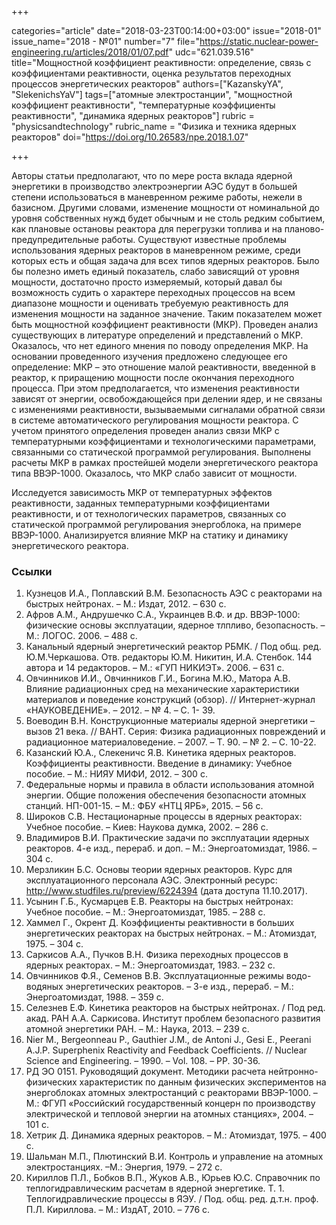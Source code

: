 +++

categories="article"
date="2018-03-23T00:14:00+03:00"
issue="2018-01"
issue_name="2018 - №01"
number="7"
file="https://static.nuclear-power-engineering.ru/articles/2018/01/07.pdf"
udc="621.039.516"
title="Мощностной коэффициент реактивности: определение, связь с коэффициентами реактивности, оценка результатов переходных процессов энергетических реакторов"
authors=["KazanskyYA", "SlekenichsYaV"]
tags=["атомные электростанции", "мощностной коэффициент реактивности", "температурные коэффициенты реактивности", "динамика ядерных реакторов"]
rubric = "physicsandtechnology"
rubric_name = "Физика и техника ядерных реакторов"
doi="https://doi.org/10.26583/npe.2018.1.07"

+++

Авторы статьи предполагают, что по мере роста вклада ядерной энергетики в производство электроэнергии АЭС будут в большей степени использоваться в маневренном режиме работы, нежели в базисном. Другими словами, изменение мощности от номинальной до уровня собственных нужд будет обычным и не столь редким событием, как плановые остановы реактора для перегрузки топлива и на планово-предупредительные работы. Существуют известные проблемы использования ядерных реакторов в маневренном режиме, среди которых есть и общая задача для всех типов ядерных реакторов. Было бы полезно иметь единый показатель, слабо зависящий от уровня мощности, достаточно просто измеряемый, который давал бы возможность судить о характере переходных процессов на всем диапазоне мощности и оценивать требуемую реактивность для изменения мощности на заданное значение. Таким показателем может быть мощностной коэффициент реактивности (МКР). Проведен анализ существующих в литературе определений и представлений о МКР. Оказалось, что нет единого мнения по поводу определения МКР. На основании проведенного изучения предложено следующее его определение: МКР – это отношение малой реактивности, введенной в реактор, к приращению мощности после окончания переходного процесса. При этом предполагается, что изменения реактивности зависят от энергии, освобождающейся при делении ядер, и не связаны с изменениями реактивности, вызываемыми сигналами обратной связи в системе автоматического регулирования мощности реактора. С учетом принятого определения проведен анализ связи МКР с температурными коэффициентами и технологическими параметрами, связанными со статической программой регулирования. Выполнены расчеты МКР в рамках простейшей модели энергетического реактора типа ВВЭР-1000. Оказалось, что МКР слабо зависит от мощности.

Исследуется зависимость МКР от температурных эффектов реактивности, заданных температурными коэффициентами реактивности, и от технологических параметров, связанных со статической программой регулирования энергоблока, на примере ВВЭР-1000. Анализируется влияние МКР на статику и динамику энергетического реактора.

### Ссылки

1. Кузнецов И.А., Поплавский В.М. Безопасность АЭС с реакторами на быстрых нейтронах. – М.: Издат, 2012. – 630 с.
2. Афров А.М., Андрушечко С.А., Украинцев В.Ф. и др. ВВЭР-1000: физические основы эксплуатации, ядерное тлпливо, безопасность. – М.: ЛОГОС. 2006. – 488 с.
3. Канальный ядерный энергетический реактор РБМК. / Под общ. ред. Ю.М.Черкашова. Отв. редакторы Ю.М. Никитин, И.А. Стенбок. 144 автора и 14 редакторов. – М.: «ГУП НИКИЭТ». 2006. – 631 с.
4. Овчинников И.И., Овчинников Г.И., Богина М.Ю., Матора А.В. Влияние радиационных сред на механические характеристики материалов и поведение конструкций (обзор). // Интернет-журнал «НАУКОВЕДЕНИЕ». – 2012. – № 4. – С. 1- 39.
5. Воеводин В.Н. Конструкционные материалы ядерной энергетики – вызов 21 века. // ВАНТ. Серия: Физика радиационных повреждений и радиационное материаловедение. – 2007. – Т. 90. – № 2. – С. 10-22.
6. Казанский Ю.А., Слекеничс Я.В. Кинетика ядерных реакторов. Коэффициенты реактивности. Введение в динамику: Учебное пособие. – М.: НИЯУ МИФИ, 2012. – 300 c.
7. Федеральные нормы и правила в области использования атомной энергии. Общие положения обеспечения безопасности атомных станций. НП-001-15. – М.: ФБУ «НТЦ ЯРБ», 2015. – 56 с.
8. Широков С.В. Нестационарные процессы в ядерных реакторах: Учебное пособие. – Киев: Наукова думка, 2002. – 286 с.
9. Владимиров В.И. Практические задачи по эксплуатации ядерных реакторов. 4-е изд., перераб. и доп. – М.: Энергоатомиздат, 1986. – 304 с.
10. Мерзликин Б.С. Основы теории ядерных реакторов. Курс для эксплуатационного персонала АЭС. Электронный ресурс: http://www.studfiles.ru/preview/6224394 (дата доступа 11.10.2017).
11. Усынин Г.Б., Кусмарцев Е.В. Реакторы на быстрых нейтронах: Учебное пособие. – М.: Энергоатомиздат, 1985. – 288 с.
12. Хаммел Г., Окрент Д. Коэффициенты реактивности в больших энергетических реакторах на быстрых нейтронах. – М.: Атомиздат, 1975. – 304 с.
13. Саркисов А.А., Пучков В.Н. Физика переходных процессов в ядерных реакторах. – М.: Энергоатомиздат, 1983. – 232 с.
14. Овчинников Ф.Я., Семенов В.В. Эксплуатационные режимы водо-водяных энергетических реакторов. – 3-е изд., перераб. – М.: Энергоатомиздат, 1988. – 359 с.
15. Селезнев Е.Ф. Кинетика реакторов на быстрых нейтронах. / Под ред. акад. РАН А.А. Саркисова. Институт проблем безопасного развития атомной энергетики РАН. – М.: Наука, 2013. – 239 с.
16. Nier M., Bergeonneau P., Gauthier J.M., de Antoni J., Gesi E., Peerani A.J.P. Superphenix Reactivity and Feedback Coefficients. // Nuclear Science and Engineering. – 1990. – Vol. 108. – PP. 30-36.
17. РД ЭО 0151. Руководящий документ. Методики расчета нейтронно-физических характеристик по данным физических экспериментов на энергоблоках атомных электростанций с реакторами ВВЭР-1000. – М.: ФГУП «Российский государственный концерн по производству электрической и тепловой энергии на атомных станциях», 2004. – 101 с.
18. Хетрик Д. Динамика ядерных реакторов. – М.: Атомиздат, 1975. – 400 с.
19. Шальман М.П., Плютинский В.И. Контроль и управление на атомных электростанциях. –М.: Энергия, 1979. – 272 с.
20. Кириллов П.Л., Бобков В.П., Жуков А.В., Юрьев Ю.С. Справочник по теплогидравлическим расчетам в ядерной энергетике. Т. 1. Теплогидравлические процессы в ЯЭУ. / Под. общ. ред. д.т.н. проф. П.Л. Кириллова. – М.: ИздАТ, 2010. – 776 с.